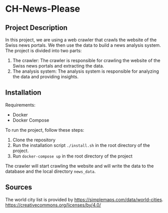# CH-News-Please


## Project Description
In this project, we are using a web crawler that crawls the website of the Swiss news portals. We then use the 
data to build a news analysis system. The project is divided into two parts:
1. The crawler: The crawler is responsible for crawling the website of the Swiss news portals and extracting the data.
2. The analysis system: The analysis system is responsible for analyzing the data and providing insights.

## Installation
Requirements:
- Docker
- Docker Compose

To run the project, follow these steps:
1. Clone the repository
2. Run the installation script `./install.sh` in the root directory of the project.
3. Run `docker-compose up` in the root directory of the project

The crawler will start crawling the website and will write the data to the database and the local 
directory `news_data`.

## Sources
The world city list is provided by https://simplemaps.com/data/world-cities.
https://creativecommons.org/licenses/by/4.0/
